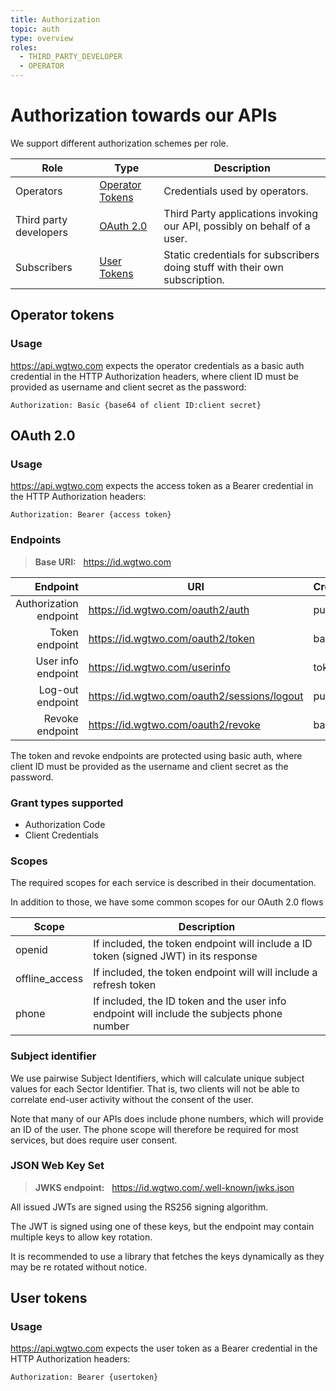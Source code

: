 ```yaml
---
title: Authorization
topic: auth
type: overview
roles:
  - THIRD_PARTY_DEVELOPER
  - OPERATOR
---
```


# Authorization towards our APIs

We support different authorization schemes per role.

| Role                    | Type                                | Description                                                                 |
| ---                     | ----------------------------------- | --------------------------------------------------------------------------  |
| Operators               | [Operator Tokens](#operator-tokens) | Credentials used by operators.                                              |
| Third party developers  | [OAuth 2.0](#oauth-20)              | Third Party applications invoking our API, possibly on behalf of a user.    |
| Subscribers             | [User Tokens](#user-tokens)         | Static credentials for subscribers doing stuff with their own subscription. |


## Operator tokens
### Usage
https://api.wgtwo.com expects the operator credentials as a basic auth credential in the HTTP Authorization headers,
where client ID must be provided as username and client secret as the password:
```
Authorization: Basic {base64 of client ID:client secret}
```


## OAuth 2.0

### Usage
https://api.wgtwo.com expects the access token as a Bearer credential in the HTTP Authorization headers:
```
Authorization: Bearer {access token}
```

### Endpoints
> **Base URI:** &nbsp; https://id.wgtwo.com

| Endpoint               | URI                                         | Credentials |
| ---------------------: | ------------------------------------------- | ----------- |
| Authorization endpoint | https://id.wgtwo.com/oauth2/auth            | public      |
| Token endpoint         | https://id.wgtwo.com/oauth2/token           | basic auth  |
| User info endpoint     | https://id.wgtwo.com/userinfo               | token       |
| Log-out endpoint       | https://id.wgtwo.com/oauth2/sessions/logout | public      |
| Revoke endpoint        | https://id.wgtwo.com/oauth2/revoke          | basic auth  |

The token and revoke endpoints are protected using basic auth, where client ID must be provided as the username and 
client secret as the password.

### Grant types supported
- Authorization Code
- Client Credentials

### Scopes
The required scopes for each service is described in their documentation.

In addition to those, we have some common scopes for our OAuth 2.0 flows

| Scope          | Description                                                                                 |
| -------------- | ------------------------------------------------------------------------------------------- |
| openid         | If included, the token endpoint will include a ID token (signed JWT) in its response        |
| offline_access | If included, the token endpoint will will include a refresh token                           |
| phone          | If included, the ID token and the user info endpoint will include the subjects phone number |

### Subject identifier
We use pairwise Subject Identifiers, which will calculate unique subject values for each Sector Identifier.
That is, two clients will not be able to correlate end-user activity without the consent of the user.

Note that many of our APIs does include phone numbers, which will provide an ID of the user. The phone scope will
therefore be required for most services, but does require user consent.


### JSON Web Key Set
> **JWKS endpoint:** &nbsp; https://id.wgtwo.com/.well-known/jwks.json

All issued JWTs are signed using the RS256 signing algorithm.

The JWT is signed using one of these keys, but the endpoint may contain multiple keys to allow key rotation.

It is recommended to use a library that fetches the keys dynamically as they may be re rotated without notice.


## User tokens
### Usage
https://api.wgtwo.com expects the user token as a Bearer credential in the HTTP Authorization headers:
```
Authorization: Bearer {usertoken}
```
